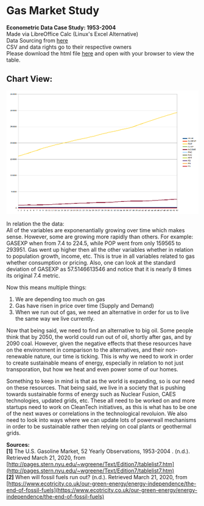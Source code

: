 # Gas Market Study
**Econometric Data Case Study: 1953-2004**  
Made via LibreOffice Calc (Linux's Excel Alternative)  
Data Sourcing from [here](http://pages.stern.nyu.edu/~wgreene/Text/Edition7/tablelist7.htm)  
CSV and data rights go to their respective owners  
Please download the html file [here](https://github.com/Mentors4EDU/Gas-Market-Study/blob/master/TableF2-2.html) and open with your browser to view the table.

## Chart View:
![N|BIGSTUDYPNG](https://raw.githubusercontent.com/Mentors4EDU/Gas-Market-Study/master/BigStudyPNG.png)

In relation the the data:  
All of the variables are exponenantially growing over time which makes sense. However, some are growing more rapidly than others. For example: GASEXP when from 7.4 to 224.5, while POP went from only 159565 to 293951. Gas went up higher then all the other variables whether in relation to population growth, income, etc. This is true in all variables related to gas whether consumption or pricing. Also, one can look at the standard deviation of GASEXP as 57.5146613546 and notice that it is nearly 8 times its original 7.4 metric.

Now this means multiple things:
1. We are depending too much on gas
2. Gas have risen in price over time (Supply and Demand)
3. When we run out of gas, we need an alternative in order for us to live the same way we live currently.

Now that being said, we need to find an alternative to big oil. Some people think that by 2050, the world could run out of oil, shortly after gas, and by 2090 coal. However, given the negative effects that these resources have on the environment in comparison to the alternatives, and their non-renewable nature, our time is ticking. This is why we need to work in order to create sustainable means of energy, especially in relation to not just transporation, but how we heat and even power some of our homes.

Something to keep in mind is that as the world is expanding, so is our need on these resources. That being said, we live in a society that is pushing towards sustainable forms of energy such as Nuclear Fusion, CAES technologies, updated grids, etc. These all need to be worked on and more startups need to work on CleanTech initiatives, as this is what has to be one of the next waves or correlations in the technological revoluion. We also need to look into ways where we can update lots of powerwall mechanisms in order to be sustainable rather then relying on coal plants or geothermal grids.

**Sources:**  
**[1]** The U.S. Gasoline Market, 52 Yearly Observations, 1953-2004 . (n.d.). Retrieved March 21, 2020, from [http://pages.stern.nyu.edu/~wgreene/Text/Edition7/tablelist7.htm](http://pages.stern.nyu.edu/~wgreene/Text/Edition7/tablelist7.htm)  
**[2]** When will fossil fuels run out? (n.d.). Retrieved March 21, 2020, from [https://www.ecotricity.co.uk/our-green-energy/energy-independence/the-end-of-fossil-fuels](https://www.ecotricity.co.uk/our-green-energy/energy-independence/the-end-of-fossil-fuels)
